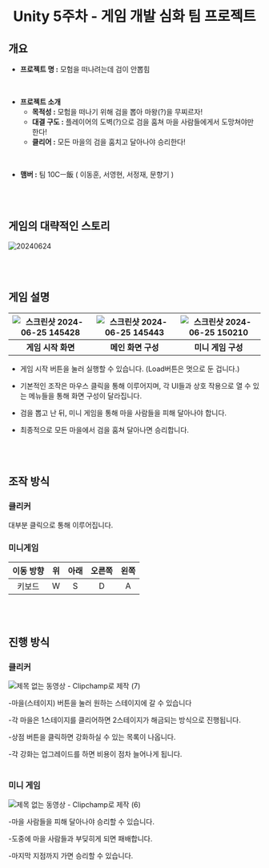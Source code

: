 # <center>Unity 5주차 - 게임 개발 심화 팀 프로젝트</center>

## 개요

- **프로젝트 명 :**  모험을 떠나려는데 검이 안뽑힘
  
<br/>

- **프로젝트 소개**
  - **목적성 :** 모험을 떠나기 위해 검을 뽑아 마왕(?)을 무찌르자!
  - **대결 구도 :** 플레이어의 도벽(?)으로 검을 훔쳐 마을 사람들에게서 도망쳐야만 한다!
  - **클리어 :** 모든 마을의 검을 훔치고 달아나야 승리한다!
    
<br/>

- **맴버 :** 팀 10Cㅡ飯 ( 이동훈, 서영현, 서정재, 문향기 )

<br/><br/>


## 게임의 대략적인 스토리
![20240624](https://github.com/kuraqura88/Unity_5week/assets/167050509/4fbe3d12-bfc8-4301-97eb-8cf05398f940)

<br/><br/>


## 게임 설명

|![스크린샷 2024-06-25 145428](https://github.com/kuraqura88/Unity_5week/assets/167050509/02a94122-36a9-4c09-85b3-4d179a21de5b)|![스크린샷 2024-06-25 145443](https://github.com/kuraqura88/Unity_5week/assets/167050509/4b1229f1-cd00-4b9d-b471-74f860ef7c50)|![스크린샷 2024-06-25 150210](https://github.com/kuraqura88/Unity_5week/assets/167050509/43fe0bc1-bfa9-4d5f-b335-d6d465d416f1)|
|:---:|:---:|:---:|
|**게임 시작 화면**|**메인 화면 구성**|**미니 게임 구성**|

- 게임 시작 버튼을 눌러 실행할 수 있습니다. (Load버튼은 멋으로 둔 겁니다.)

- 기본적인 조작은 마우스 클릭을 통해 이루어지며, 각 UI들과 상호 작용으로 열 수 있는 메뉴들을 통해 화면 구성이 달라집니다.

- 검을 뽑고 난 뒤, 미니 게임을 통해 마을 사람들을 피해 달아나야 합니다.

- 최종적으로 모든 마을에서 검을 훔쳐 달아나면 승리합니다.

<br/><br/>


## 조작 방식

### 클리커
대부분 클릭으로 통해 이루어집니다.

### 미니게임
|이동 방향|위|아래|오른쪽|왼쪽|
|:---:|:---:|:---:|:---:|:---:|
|키보드|W|S|D|A|

<br/><br/>



## 진행 방식

### 클리커

![제목 없는 동영상 - Clipchamp로 제작 (7)](https://github.com/kuraqura88/Unity_5week/assets/167050509/349c923e-2bd1-4698-9b81-015a517addd5)

-마을(스테이지) 버튼을 눌러 원하는 스테이지에 갈 수 있습니다

-각 마을은 1스테이지를 클리어하면 2스테이지가 해금되는 방식으로 진행됩니다.

-상점 버튼을 클릭하면 강화하실 수 있는 목록이 나옵니다.

-각 강화는 업그레이드를 하면 비용이 점차 늘어나게 됩니다.
<br/><br/>
### 미니 게임

![제목 없는 동영상 - Clipchamp로 제작 (6)](https://github.com/kuraqura88/Unity_5week/assets/167050509/8d0d9a39-e1a0-4c20-83e0-2eb7ce3b58de)

-마을 사람들을 피해 달아나야 승리할 수 있습니다.

-도중에 마을 사람들과 부딪히게 되면 패배합니다.

-마지막 지점까지 가면 승리할 수 있습니다.
